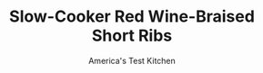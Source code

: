 ---
layout: ../../layouts/MarkdownPostLayout.astro
title: Slow-Cooker Red Wine-Braised Short Ribs
author: America's Test Kitchen
pubDate: 2023-03-15
description: "The slow cooker yielded tender, fall-off-the-bone rib meat. Too bad about the (lack of) flavor."
image_url: https://res.cloudinary.com/hksqkdlah/image/upload/ar_1:1,c_fill,dpr_2.0,f_auto,fl_lossy.progressive.strip_profile,g_faces:auto,q_auto:low,w_344/7862_sfs-short-ribs-13-280645
tags: ["Main Courses","Beef","Slow Cooker"]
calories: 
protein: 
carbohydrates: 
fats: 
fiber: 
ingredients: ["5 pounds, beef short ribs (6 to 8 English-style ribs), trimmed of excess fat (see note)","2 tablespoons, vegetable oil","2 , onions, chopped","1 , carrot, peeled and chopped","1 , celery rib, chopped","2 tablespoons, tomato paste","1 teaspoon, dried thyme","2 cups, red wine","2 tablespoons, balsamic vinegar","2 cups, low-sodium chicken broth","2 tablespoons, Minute tapioca","2 , bay leaves","2 tablespoons, chopped fresh parsley"]
serves: 4
time: "8 hours on low, or 4 to 5 hours on high"
instructions: ["MICROWAVE BONES Following photo 1, cut meat from bones and set aside. Arrange bones in 13- by 9-inch baking dish and microwave until well browned, 10 to 15 minutes. Transfer to slow cooker.","BROWN MEAT Pat meat dry with paper towels and season with salt and pepper. Heat oil in large skillet over medium-high heat until just smoking. Cook meat until well browned, about 5 minutes per side. Transfer to slow cooker.","COOK AROMATICS Cook onions, carrot, and celery in now-empty skillet over medium heat until browned, about 8 minutes. Stir in tomato paste and thyme and cook until beginning to brown, about 1 minute. Stir in wine and vinegar and simmer, scraping up any browned bits, until reduced to 1 cup, about 5 minutes. Stir in broth, tapioca, and bay leaves and return to boil. Transfer to slow cooker.","BRAISE AND FINISH Cover slow cooker and cook on low until meat is fork-tender, about 8 hours (or cook on high for 4 to 5 hours). Transfer meat to serving platter. Strain and defat cooking liquid and discard solids. Stir parsley into sauce and season with salt and pepper. Pour 1 cup sauce over meat. Serve, passing remaining sauce at table."]
nutrition: undefined
notes: "For this recipe, we prefer English-style ribs, each of which contains a single, large rib bone and a thick piece of meat, rather than thinner, flanken-style ribs."
---
